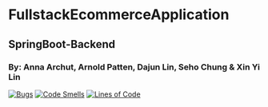 # FullstackEcommerceApplication
## SpringBoot-Backend
### By: Anna Archut, Arnold Patten, Dajun Lin, Seho Chung & Xin Yi Lin


[![Bugs](https://sonarcloud.io/api/project_badges/measure?project=HCL-Horsham_Springboot-Backend&metric=bugs)](https://sonarcloud.io/summary/new_code?id=HCL-Horsham_Springboot-Backend) [![Code Smells](https://sonarcloud.io/api/project_badges/measure?project=HCL-Horsham_Springboot-Backend&metric=code_smells)](https://sonarcloud.io/summary/new_code?id=HCL-Horsham_Springboot-Backend) [![Lines of Code](https://sonarcloud.io/api/project_badges/measure?project=HCL-Horsham_Springboot-Backend&metric=ncloc)](https://sonarcloud.io/summary/new_code?id=HCL-Horsham_Springboot-Backend)




